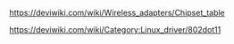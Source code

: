 https://deviwiki.com/wiki/Wireless_adapters/Chipset_table

https://deviwiki.com/wiki/Category:Linux_driver/802dot11
